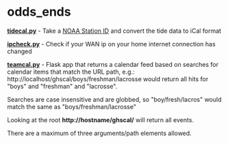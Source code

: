 # odds_ends

**[tidecal.py](tidecal/tidecal.py)** - Take a [NOAA Station ID](https://tidesandcurrents.noaa.gov/map/index.html) and convert the tide data to iCal format  

**[ipcheck.py](ipcheck.py)** - Check if your WAN ip on your home internet connection has changed  

**[teamcal.py](teamcal.py)** - Flask app that returns a calendar feed based on searches for calendar items that match the URL path, e.g.:
http://localhost/ghscal/boys/freshman/lacrosse would return all hits for "boys" and "freshman" and "lacrosse".

Searches are case insensitive and are globbed, so "boy/fresh/lacros" would match the same as "boys/freshman/lacrosse"

Looking at the root **http://hostname/ghscal/** will return all events.

There are a maximum of three arguments/path elements allowed.
